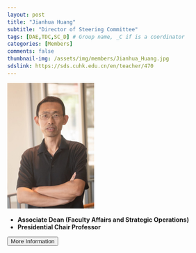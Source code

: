 ```yaml
---
layout: post
title: "Jianhua Huang"
subtitle: "Director of Steering Committee"
tags: [DAE,TDC,SC_D] # Group name, _C if is a coordinator
categories: [Members]
comments: false
thumbnail-img: /assets/img/members/Jianhua_Huang.jpg
sdslink: https://sds.cuhk.edu.cn/en/teacher/470
---
```


<!-- photo -->
<!-- size: 200px width use html-->
<img
    src="../../assets/img/members/Jianhua_Huang.jpg"
    alt="Jianhua Huang"
    style="width: 200px; align: left;"
/>

<!-- bio -->
- **Associate Dean (Faculty Affairs and Strategic Operations)**
- **Presidential Chair Professor**

<p>
    <button class="button">
    <a
        href="https://sds.cuhk.edu.cn/en/teacher/470"
        style="text-decoration: none"
        >More Information</a
    >
    </button>
</p>